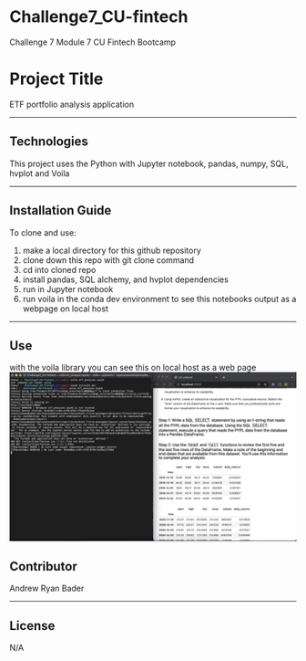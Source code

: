 # Challenge7_CU-fintech
Challenge 7 Module 7 CU Fintech Bootcamp

# Project Title

ETF portfolio analysis application

---

## Technologies

This project uses the Python with Jupyter notebook, pandas, numpy, SQL, hvplot and Voila

---

## Installation Guide

To clone and use:
1) make a local directory for this github repository
2) clone down this repo with git clone command
3) cd into cloned repo
4) install pandas, SQL alchemy, and hvplot dependencies
5) run in Jupyter notebook
6) run voila in the conda dev environment to see this notebooks output as a webpage on local host

---

## Use
with the voila library you can see this on local host as a web page
![using voila](using-voila.png "Using Voila")

## Contributor

Andrew Ryan Bader

---

## License

N/A
